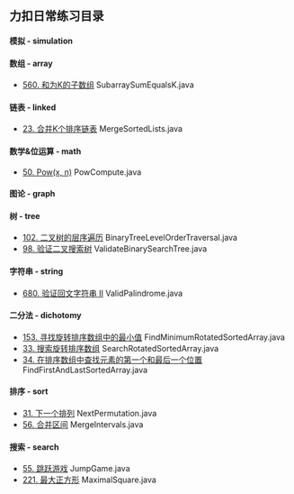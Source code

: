 ## 力扣日常练习目录

#### 模拟 - simulation


#### 数组 - array
* [560. 和为K的子数组](https://leetcode-cn.com/problems/subarray-sum-equals-k/) SubarraySumEqualsK.java


#### 链表 - linked
* [23. 合并K个排序链表](https://leetcode-cn.com/problems/merge-k-sorted-lists/) MergeSortedLists.java


#### 数学&位运算 - math
* [50. Pow(x, n)](https://leetcode-cn.com/problems/powx-n/) PowCompute.java

#### 图论 - graph


#### 树 - tree
* [102. 二叉树的层序遍历](https://leetcode-cn.com/problems/binary-tree-level-order-traversal/) BinaryTreeLevelOrderTraversal.java
* [98. 验证二叉搜索树](https://leetcode-cn.com/problems/validate-binary-search-tree/) ValidateBinarySearchTree.java

#### 字符串 - string
* [680. 验证回文字符串 Ⅱ](https://leetcode-cn.com/problems/valid-palindrome-ii/) ValidPalindrome.java

#### 二分法 - dichotomy
* [153. 寻找旋转排序数组中的最小值](https://leetcode-cn.com/problems/find-minimum-in-rotated-sorted-array/) FindMinimumRotatedSortedArray.java
* [33. 搜索旋转排序数组](https://leetcode-cn.com/problems/search-in-rotated-sorted-array/) SearchRotatedSortedArray.java
* [34. 在排序数组中查找元素的第一个和最后一个位置](https://leetcode-cn.com/problems/find-first-and-last-position-of-element-in-sorted-array/) FindFirstAndLastSortedArray.java

#### 排序 - sort
* [31. 下一个排列](https://leetcode-cn.com/problems/next-permutation/) NextPermutation.java
* [56. 合并区间](https://leetcode-cn.com/problems/merge-intervals/) MergeIntervals.java

#### 搜索 - search
* [55. 跳跃游戏](https://leetcode-cn.com/problems/jump-game/) JumpGame.java
* [221. 最大正方形](https://leetcode-cn.com/problems/maximal-square/) MaximalSquare.java